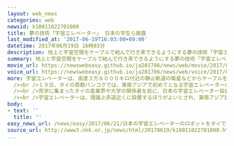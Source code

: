 ```yaml
---
layout: web_news
categories: web
newsid: k10011022701000
title: 夢の技術「宇宙エレベーター」 日本の学生ら披露
last_modified_at: '2017-06-19T16:03:00+09:00'
datetime: 2017年06月19日 16時03分
description: 地上と宇宙空間をケーブルで結んで行き来できるようにする夢の技術「宇宙エレベーター」の実用化に向けた国際的な協力を進めようと、東南アジアで初めてとなるデモンストレーションがタイで行われ、日本の大学生のチームがロボットを披露しました。
summary: 地上と宇宙空間をケーブルで結んで行き来できるようにする夢の技術「宇宙エレベーター」の実用化に向けた国際的な協力を進めようと、東南アジアで初めてとなるデモンストレーションがタイで行われ、日本の大学生のチームがロボットを披露しました。
movie_url: https://newswebeasy.github.io/ja201706/news/web/movie/2017/06/21/k10011022701000.mp4
voice_url: https://newswebeasy.github.io/ja201706/news/web/voice/2017/06/21/k10011022701000.mp3
more: 宇宙エレベーターは、高度３万６０００キロ付近の静止軌道の衛星などからケーブルを伸ばし、地上と宇宙との間をゴンドラで行き来するもので、本格的な宇宙開発に欠かせない技術とされています。<br
  /><br />１９日、タイの首都バンコクでは、東南アジアで初めてとなる宇宙エレベーターのデモンストレーションが、高さ１００メートル余りのビルを使って行われ、神奈川大学の学生らが制作したロボットがビルの屋上から垂らしたケーブルをするすると上り下りしました。<br
  /><br />見学に集まったタイの産業界や大学の関係者を前に、日本の宇宙エレベーター協会の大野修一会長は「宇宙エレベーターは今世紀の半ばには実現が可能で、タイと日本の産業界が一緒になって開発すれば、世界をリードできる。一緒にプロジェクトに参加し、世界を変えていきましょう」と協力を呼びかけました。<br
  /><br />宇宙エレベーターは、理論上赤道近くに設置するほうがよいとされ、東南アジア諸国は地理的に適しているうえに、自動車産業など関連する技術の基盤もあることから、日本側はタイなどが実用化に向けた有望な協力相手になると期待しています。
body:
- text: ''
  title: ''
easy_news_url: /news/easy/2017/06/21/日本の宇宙エレベーターのロボットをタイで見せる/
source_url: http://www3.nhk.or.jp/news/html/20170619/k10011022701000.html
...
```

